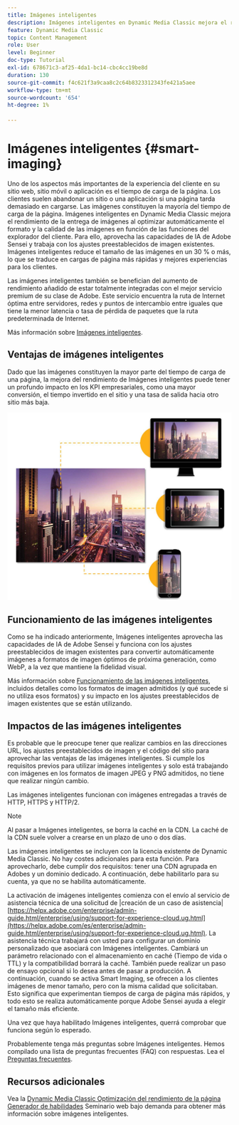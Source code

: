 ```yaml
---
title: Imágenes inteligentes
description: Imágenes inteligentes en Dynamic Media Classic mejora el rendimiento de la entrega de imágenes al optimizar automáticamente el formato y la calidad de las imágenes en función de las funciones del explorador del cliente. Para ello, aprovecha las capacidades de IA de Adobe Sensei y trabaja con los ajustes preestablecidos de imagen existentes. Obtenga más información sobre imágenes inteligentes y cómo puede utilizarlas para ofrecer mejores experiencias de cliente mediante cargas de página más rápidas.
feature: Dynamic Media Classic
topic: Content Management
role: User
level: Beginner
doc-type: Tutorial
exl-id: 678671c3-af25-4da1-bc14-cbc4cc19be8d
duration: 130
source-git-commit: f4c621f3a9caa8c2c64b8323312343fe421a5aee
workflow-type: tm+mt
source-wordcount: '654'
ht-degree: 1%

---
```


# Imágenes inteligentes {#smart-imaging}

Uno de los aspectos más importantes de la experiencia del cliente en su sitio web, sitio móvil o aplicación es el tiempo de carga de la página. Los clientes suelen abandonar un sitio o una aplicación si una página tarda demasiado en cargarse. Las imágenes constituyen la mayoría del tiempo de carga de la página. Imágenes inteligentes en Dynamic Media Classic mejora el rendimiento de la entrega de imágenes al optimizar automáticamente el formato y la calidad de las imágenes en función de las funciones del explorador del cliente. Para ello, aprovecha las capacidades de IA de Adobe Sensei y trabaja con los ajustes preestablecidos de imagen existentes. Imágenes inteligentes reduce el tamaño de las imágenes en un 30 % o más, lo que se traduce en cargas de página más rápidas y mejores experiencias para los clientes.

Las imágenes inteligentes también se benefician del aumento de rendimiento añadido de estar totalmente integradas con el mejor servicio premium de su clase de Adobe. Este servicio encuentra la ruta de Internet óptima entre servidores, redes y puntos de intercambio entre iguales que tiene la menor latencia o tasa de pérdida de paquetes que la ruta predeterminada de Internet.

Más información sobre [Imágenes inteligentes](https://experienceleague.adobe.com/docs/experience-manager-65/assets/dynamic/imaging-faq.html?lang=es).

## Ventajas de imágenes inteligentes

Dado que las imágenes constituyen la mayor parte del tiempo de carga de una página, la mejora del rendimiento de Imágenes inteligentes puede tener un profundo impacto en los KPI empresariales, como una mayor conversión, el tiempo invertido en el sitio y una tasa de salida hacia otro sitio más baja.

![imagen](assets/smart-imaging/smart-imaging-1.png)

## Funcionamiento de las imágenes inteligentes

Como se ha indicado anteriormente, Imágenes inteligentes aprovecha las capacidades de IA de Adobe Sensei y funciona con los ajustes preestablecidos de imagen existentes para convertir automáticamente imágenes a formatos de imagen óptimos de próxima generación, como WebP, a la vez que mantiene la fidelidad visual.

Más información sobre [Funcionamiento de las imágenes inteligentes](https://experienceleague.adobe.com/docs/experience-manager-65/assets/dynamic/imaging-faq.html#how-does-smart-imaging-work), incluidos detalles como los formatos de imagen admitidos (y qué sucede si no utiliza esos formatos) y su impacto en los ajustes preestablecidos de imagen existentes que se están utilizando.

## Impactos de las imágenes inteligentes

Es probable que le preocupe tener que realizar cambios en las direcciones URL, los ajustes preestablecidos de imagen y el código del sitio para aprovechar las ventajas de las imágenes inteligentes. Si cumple los requisitos previos para utilizar imágenes inteligentes y solo está trabajando con imágenes en los formatos de imagen JPEG y PNG admitidos, no tiene que realizar ningún cambio.

Las imágenes inteligentes funcionan con imágenes entregadas a través de HTTP, HTTPS y HTTP/2.

>[!NOTE]
>
>Al pasar a Imágenes inteligentes, se borra la caché en la CDN. La caché de la CDN suele volver a crearse en un plazo de uno o dos días.

Las imágenes inteligentes se incluyen con la licencia existente de Dynamic Media Classic. No hay costes adicionales para esta función. Para aprovecharlo, debe cumplir dos requisitos: tener una CDN agrupada en Adobes y un dominio dedicado. A continuación, debe habilitarlo para su cuenta, ya que no se habilita automáticamente.

La activación de imágenes inteligentes comienza con el envío al servicio de asistencia técnica de una solicitud de |creación de un caso de asistencia| [https://helpx.adobe.com/enterprise/admin-guide.html/enterprise/using/support-for-experience-cloud.ug.html](https://helpx.adobe.com/es/enterprise/admin-guide.html/enterprise/using/support-for-experience-cloud.ug.html). La asistencia técnica trabajará con usted para configurar un dominio personalizado que asociará con Imágenes inteligentes. Cambiará un parámetro relacionado con el almacenamiento en caché (Tiempo de vida o TTL) y la compatibilidad borrará la caché. También puede realizar un paso de ensayo opcional si lo desea antes de pasar a producción. A continuación, cuando se activa Smart Imaging, se ofrecen a los clientes imágenes de menor tamaño, pero con la misma calidad que solicitaban. Esto significa que experimentan tiempos de carga de página más rápidos, y todo esto se realiza automáticamente porque Adobe Sensei ayuda a elegir el tamaño más eficiente.

Una vez que haya habilitado Imágenes inteligentes, querrá comprobar que funciona según lo esperado.

Probablemente tenga más preguntas sobre Imágenes inteligentes. Hemos compilado una lista de preguntas frecuentes (FAQ) con respuestas. Lea el [Preguntas frecuentes](https://experienceleague.adobe.com/docs/experience-manager-65/assets/dynamic/imaging-faq.html?lang=es).

## Recursos adicionales

Vea la [Dynamic Media Classic Optimización del rendimiento de la página Generador de habilidades](https://seminars.adobeconnect.com/pzc1gw0cihpv) Seminario web bajo demanda para obtener más información sobre imágenes inteligentes.
